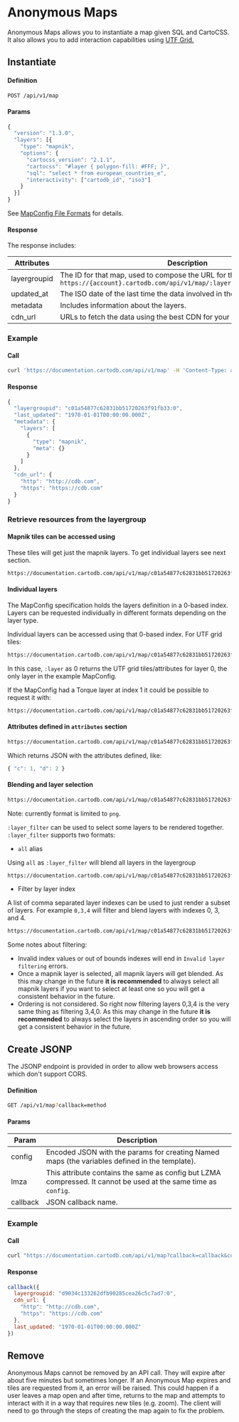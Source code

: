# Anonymous Maps

Anonymous Maps allows you to instantiate a map given SQL and CartoCSS. It also allows you to add interaction capabilities using [UTF Grid.](https://github.com/mapbox/utfgrid-spec)


## Instantiate

#### Definition

```html
POST /api/v1/map
```

#### Params

```javascript
{
  "version": "1.3.0",
  "layers": [{
    "type": "mapnik",
    "options": {
      "cartocss_version": "2.1.1",
      "cartocss": "#layer { polygon-fill: #FFF; }",
      "sql": "select * from european_countries_e",
      "interactivity": ["cartodb_id", "iso3"]
    }
  }]
}
```

See [MapConfig File Formats](http://docs.cartodb.com/cartodb-platform/maps-api/mapconfig/) for details.

#### Response

The response includes:

Attributes | Description
--- | ---
layergroupid | The ID for that map, used to compose the URL for the tiles. The final URL is: `https://{account}.cartodb.com/api/v1/map/:layergroupid/{z}/{x}/{y}.png`
updated_at | The ISO date of the last time the data involved in the query was updated.
metadata | Includes information about the layers.
cdn_url | URLs to fetch the data using the best CDN for your zone.

### Example

#### Call

```bash
curl 'https://documentation.cartodb.com/api/v1/map' -H 'Content-Type: application/json' -d @mapconfig.json
```

#### Response

```javascript
{
  "layergroupid": "c01a54877c62831bb51720263f91fb33:0",
  "last_updated": "1970-01-01T00:00:00.000Z",
  "metadata": {
    "layers": [
      {
        "type": "mapnik",
        "meta": {}
      }
    ]
  },
  "cdn_url": {
    "http": "http://cdb.com",
    "https": "https://cdb.com"
  }
}
```

### Retrieve resources from the layergroup

#### Mapnik tiles can be accessed using

These tiles will get just the mapnik layers. To get individual layers see next section.

```bash
https://documentation.cartodb.com/api/v1/map/c01a54877c62831bb51720263f91fb33:0/{z}/{x}/{y}.png
```

#### Individual layers

The MapConfig specification holds the layers definition in a 0-based index. Layers can be requested individually in different formats depending on the layer type.

Individual layers can be accessed using that 0-based index. For UTF grid tiles:

```bash
https://documentation.cartodb.com/api/v1/map/c01a54877c62831bb51720263f91fb33:0/:layer/{z}/{x}/{y}.grid.json
```

In this case, `:layer` as 0 returns the UTF grid tiles/attributes for layer 0, the only layer in the example MapConfig.

If the MapConfig had a Torque layer at index 1 it could be possible to request it with:

```bash
https://documentation.cartodb.com/api/v1/map/c01a54877c62831bb51720263f91fb33:0/1/{z}/{x}/{y}.torque.json
```

#### Attributes defined in `attributes` section

```bash
https://documentation.cartodb.com/api/v1/map/c01a54877c62831bb51720263f91fb33:0/:layer/attributes/:feature_id
```

Which returns JSON with the attributes defined, like:

```javascript
{ "c": 1, "d": 2 }
```

#### Blending and layer selection

```bash
https://documentation.cartodb.com/api/v1/map/c01a54877c62831bb51720263f91fb33:0/:layer_filter/{z}/{x}/{y}.png
```

Note: currently format is limited to `png`.

`:layer_filter` can be used to select some layers to be rendered together. `:layer_filter` supports two formats:

- `all` alias

Using `all` as `:layer_filter` will blend all layers in the layergroup

```bash
https://documentation.cartodb.com/api/v1/map/c01a54877c62831bb51720263f91fb33:0/all/{z}/{x}/{y}.png
```

- Filter by layer index

A list of comma separated layer indexes can be used to just render a subset of layers. For example `0,3,4` will filter and blend layers with indexes 0, 3, and 4.

```bash
https://documentation.cartodb.com/api/v1/map/c01a54877c62831bb51720263f91fb33:0/0,3,4/{z}/{x}/{y}.png
```

Some notes about filtering:

  - Invalid index values or out of bounds indexes will end in `Invalid layer filtering` errors.
  - Once a mapnik layer is selected, all mapnik layers will get blended. As this may change in the future **it is
  recommended** to always select all mapnik layers if you want to select at least one so you will get a consistent
  behavior in the future.
  - Ordering is not considered. So right now filtering layers 0,3,4 is the very same thing as filtering 3,4,0. As this
  may change in the future **it is recommended** to always select the layers in ascending order so you will get a
  consistent behavior in the future.


## Create JSONP

The JSONP endpoint is provided in order to allow web browsers access which don't support CORS.

#### Definition

```bash
GET /api/v1/map?callback=method
```

#### Params

Param | Description
--- | ---
config | Encoded JSON with the params for creating Named maps (the variables defined in the template).
lmza | This attribute contains the same as config but LZMA compressed. It cannot be used at the same time as `config`.
callback | JSON callback name.

### Example

#### Call

```bash
curl "https://documentation.cartodb.com/api/v1/map?callback=callback&config=%7B%22version%22%3A%221.0.1%22%2C%22layers%22%3A%5B%7B%22type%22%3A%22cartodb%22%2C%22options%22%3A%7B%22sql%22%3A%22select+%2A+from+european_countries_e%22%2C%22cartocss%22%3A%22%23european_countries_e%7B+polygon-fill%3A+%23FF6600%3B+%7D%22%2C%22cartocss_version%22%3A%222.3.0%22%2C%22interactivity%22%3A%5B%22cartodb_id%22%5D%7D%7D%5D%7D"
```

#### Response

```javascript
callback({
  layergroupid: "d9034c133262dfb90285cea26c5c7ad7:0",
  cdn_url: {
    "http": "http://cdb.com",
    "https": "https://cdb.com"
  },
  last_updated: "1970-01-01T00:00:00.000Z"
})
```


## Remove

Anonymous Maps cannot be removed by an API call. They will expire after about five minutes but sometimes longer. If an Anonymous Map expires and tiles are requested from it, an error will be raised. This could happen if a user leaves a map open and after time, returns to the map and attempts to interact with it in a way that requires new tiles (e.g. zoom). The client will need to go through the steps of creating the map again to fix the problem.
